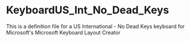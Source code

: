 # KeyboardUS_Int_No_Dead_Keys
This is a definition file for a US International - No Dead Keys keyboard for Microsoft's Microsoft Keyboard Layout Creator 
